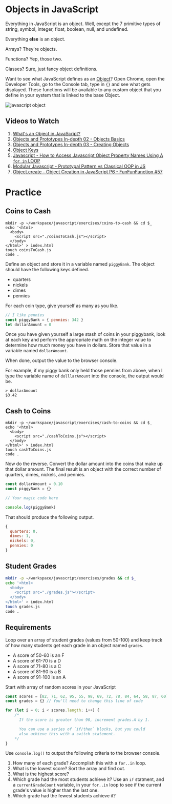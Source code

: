 # Objects in JavaScript

Everything in JavaScript is an object. Well, except the 7 primitive types of string, symbol, integer, float, boolean, null, and undefined.

Everything **else** is an object.

Arrays? They're objects.

Functions? Yep, those two.

Classes? Sure, just fancy object definitions.

Want to see what JavaScript defines as an [Object](https://developer.mozilla.org/en-US/docs/Web/JavaScript/Reference/Global_Objects/Object)? Open Chrome, open the Developer Tools, go to the Console tab, type in `{}` and see what gets displayed. These functions will be available to any custom object that you define in your system that is linked to the base Object.

![javascript object](./images/2oKwHtFH0d.gif)

## Videos to Watch

1. [What's an Object in JavaScript?](https://www.youtube.com/watch?v=8iXoWC9XcU8)
1. [Objects and Prototypes In-depth 02 - Objects Basics](https://www.youtube.com/watch?v=yHkPHteghSc&index=2&list=PLqq-6Pq4lTTaflXUL0v3TSm86nodn0c_u)
1. [Objects and Prototypes In-depth 03 - Creating Objects](https://www.youtube.com/watch?v=25wlojU2mHg&index=3&list=PLqq-6Pq4lTTaflXUL0v3TSm86nodn0c_u)
1. [Object Keys](https://www.youtube.com/watch?v=cEVnlKgySsg)
1. [Javascript - How to Access Javascript Object Property Names Using A `for in` LOOP](https://www.youtube.com/watch?v=fDBuAnu0fvo)
1. [Modular Javascript - Prototypal Pattern vs Classical OOP in JS
](https://www.youtube.com/watch?v=doXpW5AD60Q)
1. [Object.create - Object Creation in JavaScript P6 - FunFunFunction #57](https://www.youtube.com/watch?v=CDFN1VatiJA)

# Practice

## Coins to Cash

```
mkdir -p ~/workspace/javascript/exercises/coins-to-cash && cd $_
echo '<html>
  <body>
    <script src="./coinsToCash.js"></script>
  </body>
</html>' > index.html
touch coinsToCash.js
code .
```


Define an object and store it in a variable named `piggyBank`. The object should have the following keys defined. 

* quarters
* nickels
* dimes
* pennies

For each coin type, give yourself as many as you like. 

```js
// I like pennies
const piggyBank = { pennies: 342 }
let dollarAmount = 0
```

Once you have given yourself a large stash of coins in your piggybank, look at each key and perform the appropriate math on the integer value to determine how much money you have in dollars. Store that value in a variable named `dollarAmount`.

When done, output the value to the browser console.

For example, if my piggy bank only held those pennies from above, when I type the variable name of `dolllarAmount` into the console, the output would be.

```
> dollarAmount
$3.42
```

## Cash to Coins

```
mkdir -p ~/workspace/javascript/exercises/cash-to-coins && cd $_
echo '<html>
  <body>
    <script src="./cashToCoins.js"></script>
  </body>
</html>' > index.html
touch cashToCoins.js
code .
```

Now do the reverse. Convert the dollar amount into the coins that make up that dollar amount. The final result is an object with the correct number of quarters, dimes, nickels, and pennies.

```js
const dollarAmount = 0.10
const piggyBank = {}

// Your magic code here

console.log(piggyBank)
```

That should produce the following output.

```js
{
  quarters: 0,
  dimes: 1,
  nickels: 0,
  pennies: 0
}
```

## Student Grades

```bash
mkdir -p ~/workspace/javascript/exercises/grades && cd $_
echo '<html>
  <body>
    <script src="./grades.js"></script>
  </body>
</html>' > index.html
touch grades.js
code .
```

## Requirements

Loop over an array of student grades (values from 50-100) and keep track of how many students get each grade in an object named `grades`.

* A score of 50-60 is an F
* A score of 61-70 is a D
* A score of 71-80 is a C
* A score of 81-90 is a B
* A score of 91-100 is an A

Start with array of random scores in your JavaScript

```js
const scores = [82, 71, 62, 95, 55, 98, 69, 72, 78, 84, 64, 58, 87, 60]
const grades = {} // You'll need to change this line of code

for (let i = 0; i < scores.length; i++) {
    /*
      If the score is greater than 90, increment grades.A by 1.

      You can use a series of `if/then` blocks, but you could
      also achieve this with a switch statement.
    */
}
```

Use `console.log()` to output the following criteria to the browser console.

1. How many of each grade? Accomplish this with a `for..in` loop.
1. What is the lowest score? Sort the array and find out.
1. What is the highest score?
1. Which grade had the most students achieve it? Use an `if` statment, and a `currentGradeCount` variable, in your `for..in` loop to see if the current grade's value is higher than the last one.
1. Which grade had the fewest students achieve it?